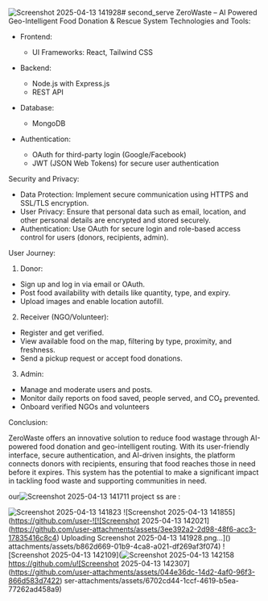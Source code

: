 ![Screenshot 2025-04-13 141928](https://github.com/user-attachments/assets/51cc3b85-d88e-4da6-bf85-c7f04cd2df63)# second_serve
ZeroWaste – AI Powered Geo-Intelligent Food Donation & Rescue System
Technologies and Tools:

- Frontend:
  - UI Frameworks: React, Tailwind CSS


- Backend:
  - Node.js with Express.js 
  - REST API 


- Database:
  - MongoDB
  
- Authentication:
  - OAuth for third-party login (Google/Facebook)
  - JWT (JSON Web Tokens) for secure user authentication

Security and Privacy:

- Data Protection: Implement secure communication using HTTPS and SSL/TLS encryption.
- User Privacy: Ensure that personal data such as email, location, and other personal details are encrypted and stored securely.
- Authentication: Use OAuth for secure login and role-based access control for users (donors, recipients, admin).

User Journey:

1. Donor:
  - Sign up and log in via email or OAuth.
  - Post food availability with details like quantity, type, and expiry.
  - Upload images and enable location autofill.

2. Receiver (NGO/Volunteer):
  - Register and get verified.
  - View available food on the map, filtering by type, proximity, and freshness.
  - Send a pickup request or accept food donations.

3. Admin:
  - Manage and moderate users and posts.
  - Monitor daily reports on food saved, people served, and CO₂ prevented.
  - Onboard verified NGOs and volunteers

Conclusion:

ZeroWaste offers an innovative solution to reduce food wastage through AI-powered food donation and geo-intelligent routing. With its user-friendly interface, secure authentication, and AI-driven insights, the platform connects donors with recipients, ensuring that food reaches those in need before it expires. This system has the potential to make a significant impact in tackling food waste and supporting communities in need.

our![Screenshot 2025-04-13 141711](https://github.com/user-attachments/assets/680a34f2-6175-4a29-800e-788b1581febc)
 project ss are : 

![Screenshot 2025-04-13 141823](https://github.com/user-attachments/assets/5e5790e2-469b-43d5-8077-e2c326c91e5e)
![Screenshot 2025-04-13 141855](https://github.com/user-![![Screenshot 2025-04-13 142021](https://github.com/user-attachments/assets/3ee392a2-2d98-48f6-acc3-17835416c8c4)
Uploading Screenshot 2025-04-13 141928.png…]()
attachments/assets/b862d669-01b9-4ca8-a021-df269af3f074)
![Screenshot 2025-04-13 142109](![Screenshot 2025-04-13 142158](https://github.com/user-attachments/assets/6bf65c9a-b197-4551-8985-eae849bc8afe)
https://github.com/u![Screenshot 2025-04-13 142307](https://github.com/user-attachments/assets/044e36dc-14d2-4af0-96f3-866d583d7422)
ser-attachments/assets/6702cd44-1ccf-4619-b5ea-77262ad458a9)
